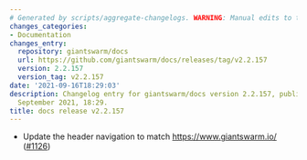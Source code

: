 ```yaml
---
# Generated by scripts/aggregate-changelogs. WARNING: Manual edits to this files will be overwritten.
changes_categories:
- Documentation
changes_entry:
  repository: giantswarm/docs
  url: https://github.com/giantswarm/docs/releases/tag/v2.2.157
  version: 2.2.157
  version_tag: v2.2.157
date: '2021-09-16T18:29:03'
description: Changelog entry for giantswarm/docs version 2.2.157, published on 16
  September 2021, 18:29.
title: docs release v2.2.157
---
```


- Update the header navigation to match https://www.giantswarm.io/ ([#1126](https://github.com/giantswarm/docs/pull/1126))
